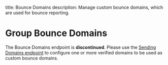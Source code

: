 title: Bounce Domains
description: Manage custom bounce domains, which are used for bounce reporting.

# Group Bounce Domains
<a name="bounce-domains-api"></a>

<div class="alert alert-danger">The Bounce Domains endpoint is <strong>discontinued</strong>.  Please use the <a href="sending-domains.html">Sending Domains endpoint</a> to configure one or more verified domains to be used as custom bounce domains.</div><br>